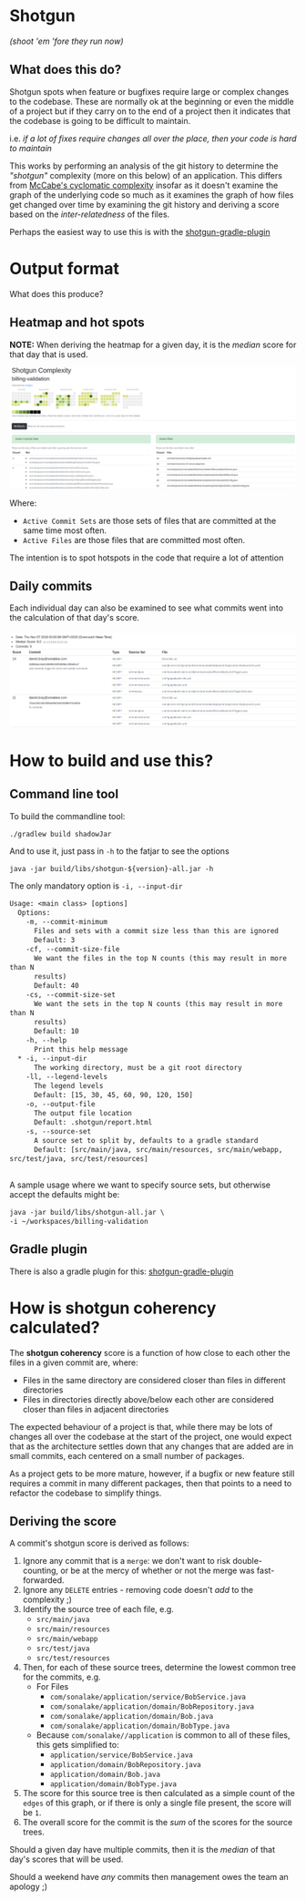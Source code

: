 # Shotgun
_(shoot 'em 'fore they run now)_


## What does this do?

Shotgun spots when feature or bugfixes require large or complex changes to 
the codebase. These are normally ok at the beginning or even the middle of 
a project but if they carry on to the end of a project then it indicates that
the codebase is going to be difficult to maintain.

i.e. _if a lot of fixes require changes all over the place, then your code is
hard to maintain_

This works by performing an analysis of the git history to determine the _"shotgun"_ complexity 
(more on this below) of an application. This differs from 
[McCabe's cyclomatic complexity](https://en.wikipedia.org/wiki/Cyclomatic_complexity)
insofar as it doesn't examine the graph of the underlying code so much as it
examines the graph of how files get changed over time by examining the git
history and deriving a score based on the _inter-relatedness_ of the files.


Perhaps the easiest way to use this is with the [shotgun-gradle-plugin](https://github.com/sonalake/shotgun-gradle-plugin)

# Output format

What does this produce?

## Heatmap and hot spots
**NOTE:** When deriving the heatmap for a given day, it is the _median_ score for that
day that is used.

![Sample hotspot view](docs/hotspot.png)

Where:

* `Active Commit Sets` are those sets of files that are committed at the same time most often.
* `Active Files` are those files that are committed most often. 

The intention is to spot hotspots in the code that require a lot of attention

## Daily commits

Each individual day can also be examined to see what commits went into the 
calculation of that day's score.

![Sample view of commits for a day](docs/daily.png)

 
# How to build and use this?

## Command line tool
To build the commandline tool:
    
    ./gradlew build shadowJar


And to use it, just pass in `-h` to the fatjar to see the options

    java -jar build/libs/shotgun-${version}-all.jar -h


The only mandatory option is `-i, --input-dir`

```
Usage: <main class> [options]
  Options:
    -m, --commit-minimum
      Files and sets with a commit size less than this are ignored
      Default: 3
    -cf, --commit-size-file
      We want the files in the top N counts (this may result in more than N 
      results) 
      Default: 40
    -cs, --commit-size-set
      We want the sets in the top N counts (this may result in more than N 
      results) 
      Default: 10
    -h, --help
      Print this help message
  * -i, --input-dir
      The working directory, must be a git root directory
    -ll, --legend-levels
      The legend levels
      Default: [15, 30, 45, 60, 90, 120, 150]
    -o, --output-file
      The output file location
      Default: .shotgun/report.html
    -s, --source-set
      A source set to split by, defaults to a gradle standard
      Default: [src/main/java, src/main/resources, src/main/webapp, src/test/java, src/test/resources]


```    

A sample usage where we want to specify source sets, but otherwise accept the defaults 
might be:

    java -jar build/libs/shotgun-all.jar \    
    -i ~/workspaces/billing-validation 

## Gradle plugin

There is also a gradle plugin for this: [shotgun-gradle-plugin](https://github.com/sonalake/shotgun-gradle-plugin)

# How is shotgun coherency calculated?

The **shotgun coherency** score is a function of how close to each other the files
in a given commit are, where:

* Files in the same directory are considered closer than files in different 
directories
* Files in directories directly above/below each other are considered closer than
files in adjacent directories 

The expected behaviour of a project is that, while there may be lots of changes
all over the codebase at the start of the project, one would expect that as
the architecture settles down that any changes that are added are in small
commits, each centered on a small number of packages.

As a project gets to be more mature, however, if a bugfix or new feature still 
requires a commit in many different packages, then that points to a need to 
refactor the codebase to simplify things. 


## Deriving the score

A commit's shotgun score is derived as follows:

1. Ignore any commit that is a `merge`: we don't want to risk double-counting, or be at the mercy of whether or not
the merge was fast-forwarded.
1. Ignore any `DELETE` entries - removing code doesn't _add_ to the complexity ;)
1. Identify the source tree of each file, e.g.
    * `src/main/java`
    * `src/main/resources`
    * `src/main/webapp`
    * `src/test/java`
    * `src/test/resources`
1. Then, for each of these source trees, determine the lowest common tree for
the commits, e.g.
    * For Files
        * `com/sonalake/application/service/BobService.java`
        * `com/sonalake/application/domain/BobRepository.java`
        * `com/sonalake/application/domain/Bob.java`
        * `com/sonalake/application/domain/BobType.java`
    * Because `com/sonalake//application` is common to all of these files, this gets
    simplified to:
        * `application/service/BobService.java`
        * `application/domain/BobRepository.java`
        * `application/domain/Bob.java`
        * `application/domain/BobType.java`
1. The score for this source tree is then calculated as a simple count of the 
    `edges` of this graph, or if there is only a single file present, the 
    score will be `1`.
1. The overall score for the commit is the _sum_ of the scores for the source trees.

Should a given day have multiple commits, then it is the _median_ of that day's scores
that will be used.

Should a weekend have _any_ commits then management owes the team an apology ;)

